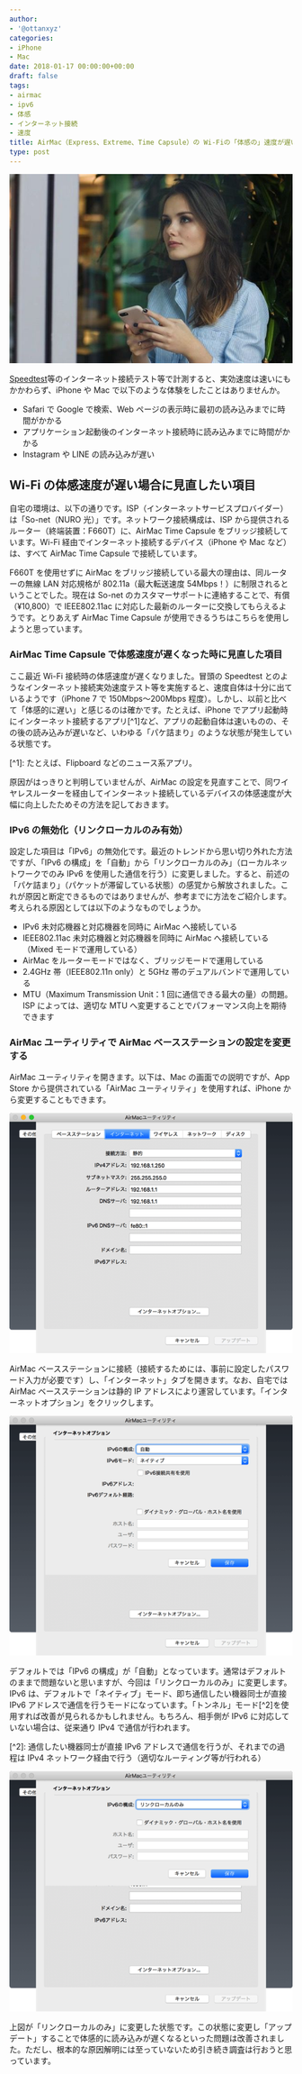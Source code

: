 ```yaml
---
author:
- '@ottanxyz'
categories:
- iPhone
- Mac
date: 2018-01-17 00:00:00+00:00
draft: false
tags:
- airmac
- ipv6
- 体感
- インターネット接続
- 速度
title: AirMac（Express、Extreme、Time Capsule）の Wi-Fiの「体感の」速度が遅い問題を見直す
type: post
---
```


![](180116-5a5e802b9c111.jpg)

[Speedtest](http://www.speedtest.net/)等のインターネット接続テスト等で計測すると、実効速度は速いにもかかわらず、iPhone や Mac で以下のような体験をしたことはありませんか。

- Safari で Google で検索、Web ページの表示時に最初の読み込みまでに時間がかかる
- アプリケーション起動後のインターネット接続時に読み込みまでに時間がかかる
- Instagram や LINE の読み込みが遅い

## Wi-Fi の体感速度が遅い場合に見直したい項目

自宅の環境は、以下の通りです。ISP（インターネットサービスプロバイダー）は「So-net（NURO 光）」です。ネットワーク接続構成は、ISP から提供されるルーター（終端装置：F660T）に、AirMac Time Capsule をブリッジ接続しています。Wi-Fi 経由でインターネット接続するデバイス（iPhone や Mac など）は、すべて AirMac Time Capsule で接続しています。

F660T を使用せずに AirMac をブリッジ接続している最大の理由は、同ルーターの無線 LAN 対応規格が 802.11a（最大転送速度 54Mbps！）に制限されるということでした。現在は So-net のカスタマーサポートに連絡することで、有償（¥10,800）で IEEE802.11ac に対応した最新のルーターに交換してもらえるようです。とりあえず AirMac Time Capsule が使用できるうちはこちらを使用しようと思っています。

### AirMac Time Capsule で体感速度が遅くなった時に見直した項目

ここ最近 Wi-Fi 接続時の体感速度が遅くなりました。冒頭の Speedtest とのようなインターネット接続実効速度テスト等を実施すると、速度自体は十分に出ているようです（iPhone 7 で 150Mbps〜200Mbps 程度）。しかし、以前と比べて「体感的に遅い」と感じるのは確かです。たとえば、iPhone でアプリ起動時にインターネット接続するアプリ[^1]など、アプリの起動自体は速いものの、その後の読み込みが遅いなど、いわゆる「パケ詰まり」のような状態が発生している状態です。

[^1]&#x3A; たとえば、Flipboard などのニュース系アプリ。

原因がはっきりと判明していませんが、AirMac の設定を見直すことで、同ワイヤレスルーターを経由してインターネット接続しているデバイスの体感速度が大幅に向上したためその方法を記しておきます。

### IPv6 の無効化（リンクローカルのみ有効）

設定した項目は「IPv6」の無効化です。最近のトレンドから思い切り外れた方法ですが、「IPv6 の構成」を「自動」から「リンクローカルのみ」（ローカルネットワークでのみ IPv6 を使用した通信を行う）に変更しました。すると、前述の「パケ詰まり」（パケットが滞留している状態）の感覚から解放されました。これが原因と断定できるものではありませんが、参考までに方法をご紹介します。考えられる原因としては以下のようなものでしょうか。

- IPv6 未対応機器と対応機器を同時に AirMac へ接続している
- IEEE802.11ac 未対応機器と対応機器を同時に AirMac へ接続している（Mixed モードで運用している）
- AirMac をルーターモードではなく、ブリッジモードで運用している
- 2.4GHz 帯（IEEE802.11n only）と 5GHz 帯のデュアルバンドで運用している
- MTU（Maximum Transmission Unit：1 回に通信できる最大の量）の問題。ISP によっては、適切な MTU へ変更することでパフォーマンス向上を期待できます

### AirMac ユーティリティで AirMac ベースステーションの設定を変更する

AirMac ユーティリティを開きます。以下は、Mac の画面での説明ですが、App Store から提供されている「AirMac ユーティリティ」を使用すれば、iPhone から変更することもできます。

![](180116-5a5e8039e78cd.png)

AirMac ベースステーションに接続（接続するためには、事前に設定したパスワード入力が必要です）し、「インターネット」タブを開きます。なお、自宅では AirMac ベースステーションは静的 IP アドレスにより運営しています。「インターネットオプション」をクリックします。

![](180116-5a5e80a09da6d.png)

デフォルトでは「IPv6 の構成」が「自動」となっています。通常はデフォルトのままで問題ないと思いますが、今回は「リンクローカルのみ」に変更します。IPv6 は、デフォルトで「ネイティブ」モード、即ち通信したい機器同士が直接 IPv6 アドレスで通信を行うモードになっています。「トンネル」モード[^2]を使用すれば改善が見られるかもしれません。もちろん、相手側が IPv6 に対応していない場合は、従来通り IPv4 で通信が行われます。

[^2]&#x3A; 通信したい機器同士が直接 IPv6 アドレスで通信を行うが、それまでの過程は IPv4 ネットワーク経由で行う（適切なルーティング等が行われる）

![](180116-5a5e80432ec39.png)

上図が「リンクローカルのみ」に変更した状態です。この状態に変更し「アップデート」することで体感的に読み込みが遅くなるといった問題は改善されました。ただし、根本的な原因解明には至っていないため引き続き調査は行おうと思っています。
